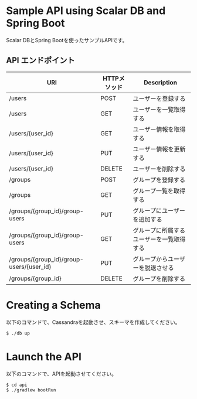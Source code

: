 # Sample API using Scalar DB and Spring Boot
Scalar DBとSpring Bootを使ったサンプルAPIです。

## API エンドポイント

| URI | HTTPメソッド | Description |
| --- | ---------- | ------------ |
| /users | POST | ユーザーを登録する |
| /users | GET | ユーザーを一覧取得する |
| /users/{user_id} | GET | ユーザー情報を取得する |
| /users/{user_id} | PUT | ユーザー情報を更新する |
| /users/{user_id} | DELETE | ユーザーを削除する |
| /groups | POST | グループを登録する |
| /groups | GET | グループ一覧を取得する |
| /groups/{group_id}/group-users | PUT | グループにユーザーを追加する|
| /groups/{group_id}/group-users | GET | グループに所属するユーザーを一覧取得する|
| /groups/{group_id}/group-users/{user_id} | PUT | グループからユーザーを脱退させる |
| /groups/{group_id} | DELETE | グループを削除する |

# Creating a Schema
以下のコマンドで、Cassandraを起動させ、スキーマを作成してください。

``` bash
$ ./db up
```

# Launch the API
以下のコマンドで、APIを起動させてください。

``` bash
$ cd api
$ ./gradlew bootRun
```
